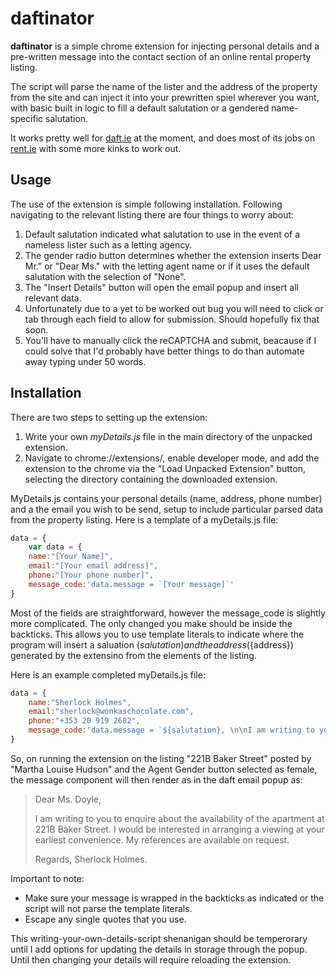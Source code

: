 # daftinator

**daftinator** is a simple chrome extension for injecting personal details and a pre-written message into the contact section of an online rental property listing. 

The script will parse the name of the lister and the address of the property from the site and can inject it into your prewritten spiel wherever you want, with basic built in logic to fill a default salutation or a gendered name-specific salutation. 

It works pretty well for [daft.ie](https://www.daft.ie/) at the moment, and does most of its jobs on [rent.ie](https://www.rent.ie/) with some more kinks to work out.

## Usage

The use of the extension is simple following installation. Following navigating to the relevant listing there are four things to worry about:

1. Default salutation indicated what salutation to use in the event of a nameless lister such as a letting agency. 
2. The gender radio button determines whether the extension inserts Dear Mr." or "Dear Ms." with the letting agent name or if it uses the default salutation with the selection of "None".
3. The "Insert Details" button will open the email popup and insert all relevant data.
4. Unfortunately due to a yet to be worked out bug you will need to click or tab through each field to allow for submission. Should hopefully fix that soon.
5. You'll have to manually click the reCAPTCHA and submit, beacause if I could solve that I'd probably have better things to do than automate away typing under 50 words. 

## Installation

There are two steps to setting up the extension:

1. Write your own *myDetails.js* file in the main directory of the unpacked extension.
2. Navigate to chrome://extensions/, enable developer mode, and add the extension to the chrome via the "Load Unpacked Extension" button, selecting the directory containing the downloaded extension.

MyDetails.js contains your personal details (name, address, phone number) and a the email you wish to be send, setup to include particular parsed data from the property listing. Here is a template of a myDetails.js file:


```javascript
data = {
    var data = {
    name:"[Your Name]",
    email:"[Your email address]",
    phone:"[Your phone number]",
    message_code:'data.message = `[Your message]`'
}
```
Most of the fields are straightforward, however the message_code is slightly more complicated. The only changed you make should be inside the backticks. This allows you to use template literals to indicate where the program will insert a saluation (${salutation}) and the address (${address}) generated by the extensino from the elements of the listing. 

Here is an example completed myDetails.js file:
```javascript
data = {
    name:"Sherlock Holmes",
    email:"sherlock@wonkaschocolate.com",
    phone:"+353 20 919 2682",
    message_code:'data.message = `${salutation}, \n\nI am writing to you to enquire about the availability of the apartment at ${address}. I would be interested in arranging a viewing at your earliest convenience. My references are available on request.\n\nRegards,\nSherlock Holmes.`'
}
```

So, on running the extension on the listing "221B Baker Street" posted by "Martha Louise Hudson" and the Agent Gender button selected as female, the message component will then render as in the daft email popup as:

> Dear Ms. Doyle, 
>
> I am writing to you to enquire about the availability of the apartment at 221B Baker Street. I would be interested in arranging a viewing at your earliest convenience. My references are available on request.
>
>Regards,
>Sherlock Holmes.

Important to note:

- Make sure your message is wrapped in the backticks as indicated or the script will not parse the template literals. 
- Escape any single quotes that you use.

This writing-your-own-details-script shenanigan should be temperorary until I add options for updating the details in storage through the popup. Until then changing your details will require reloading the extension.